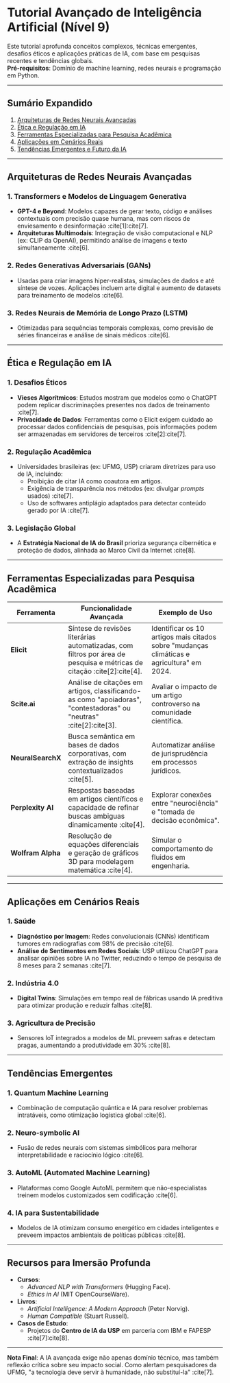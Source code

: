 # Tutorial Avançado de Inteligência Artificial (Nível 9)

Este tutorial aprofunda conceitos complexos, técnicas emergentes, desafios éticos e aplicações práticas de IA, com base em pesquisas recentes e tendências globais.  
**Pré-requisitos**: Domínio de machine learning, redes neurais e programação em Python.

---

## Sumário Expandido
1. [Arquiteturas de Redes Neurais Avançadas](#arquiteturas-de-redes-neurais-avançadas)
2. [Ética e Regulação em IA](#ética-e-regulação-em-ia)
3. [Ferramentas Especializadas para Pesquisa Acadêmica](#ferramentas-especializadas)
4. [Aplicações em Cenários Reais](#aplicações-em-cenários-reais)
5. [Tendências Emergentes e Futuro da IA](#tendências-emergentes)

---

## Arquiteturas de Redes Neurais Avançadas

### 1. **Transformers e Modelos de Linguagem Generativa**
- **GPT-4 e Beyond**: Modelos capazes de gerar texto, código e análises contextuais com precisão quase humana, mas com riscos de enviesamento e desinformação :cite[1]:cite[7].
- **Arquiteturas Multimodais**: Integração de visão computacional e NLP (ex: CLIP da OpenAI), permitindo análise de imagens e texto simultaneamente :cite[6].

### 2. **Redes Generativas Adversariais (GANs)**
- Usadas para criar imagens hiper-realistas, simulações de dados e até síntese de vozes. Aplicações incluem arte digital e aumento de datasets para treinamento de modelos :cite[6].

### 3. **Redes Neurais de Memória de Longo Prazo (LSTM)**
- Otimizadas para sequências temporais complexas, como previsão de séries financeiras e análise de sinais médicos :cite[6].

---

## Ética e Regulação em IA

### 1. **Desafios Éticos**
- **Vieses Algorítmicos**: Estudos mostram que modelos como o ChatGPT podem replicar discriminações presentes nos dados de treinamento :cite[7].
- **Privacidade de Dados**: Ferramentas como o Elicit exigem cuidado ao processar dados confidenciais de pesquisas, pois informações podem ser armazenadas em servidores de terceiros :cite[2]:cite[7].

### 2. **Regulação Acadêmica**
- Universidades brasileiras (ex: UFMG, USP) criaram diretrizes para uso de IA, incluindo:
  - Proibição de citar IA como coautora em artigos.
  - Exigência de transparência nos métodos (ex: divulgar *prompts* usados) :cite[7].
  - Uso de softwares antiplágio adaptados para detectar conteúdo gerado por IA :cite[7].

### 3. **Legislação Global**
- A **Estratégia Nacional de IA do Brasil** prioriza segurança cibernética e proteção de dados, alinhada ao Marco Civil da Internet :cite[8].

---

## Ferramentas Especializadas para Pesquisa Acadêmica

| Ferramenta | Funcionalidade Avançada | Exemplo de Uso |
|------------|-------------------------|----------------|
| **Elicit** | Síntese de revisões literárias automatizadas, com filtros por área de pesquisa e métricas de citação :cite[2]:cite[4]. | Identificar os 10 artigos mais citados sobre "mudanças climáticas e agricultura" em 2024. |
| **Scite.ai** | Análise de citações em artigos, classificando-as como "apoiadoras", "contestadoras" ou "neutras" :cite[2]:cite[3]. | Avaliar o impacto de um artigo controverso na comunidade científica. |
| **NeuralSearchX** | Busca semântica em bases de dados corporativas, com extração de insights contextualizados :cite[5]. | Automatizar análise de jurisprudência em processos jurídicos. |
| **Perplexity AI** | Respostas baseadas em artigos científicos e capacidade de refinar buscas ambiguas dinamicamente :cite[4]. | Explorar conexões entre "neurociência" e "tomada de decisão econômica". |
| **Wolfram Alpha** | Resolução de equações diferenciais e geração de gráficos 3D para modelagem matemática :cite[4]. | Simular o comportamento de fluidos em engenharia. |

---

## Aplicações em Cenários Reais

### 1. **Saúde**
- **Diagnóstico por Imagem**: Redes convolucionais (CNNs) identificam tumores em radiografias com 98% de precisão :cite[6].
- **Análise de Sentimentos em Redes Sociais**: USP utilizou ChatGPT para analisar opiniões sobre IA no Twitter, reduzindo o tempo de pesquisa de 8 meses para 2 semanas :cite[7].

### 2. **Indústria 4.0**
- **Digital Twins**: Simulações em tempo real de fábricas usando IA preditiva para otimizar produção e reduzir falhas :cite[8].

### 3. **Agricultura de Precisão**
- Sensores IoT integrados a modelos de ML preveem safras e detectam pragas, aumentando a produtividade em 30% :cite[8].

---

## Tendências Emergentes

### 1. **Quantum Machine Learning**
- Combinação de computação quântica e IA para resolver problemas intratáveis, como otimização logística global :cite[6].

### 2. **Neuro-symbolic AI**
- Fusão de redes neurais com sistemas simbólicos para melhorar interpretabilidade e raciocínio lógico :cite[6].

### 3. **AutoML (Automated Machine Learning)**
- Plataformas como Google AutoML permitem que não-especialistas treinem modelos customizados sem codificação :cite[6].

### 4. **IA para Sustentabilidade**
- Modelos de IA otimizam consumo energético em cidades inteligentes e preveem impactos ambientais de políticas públicas :cite[8].

---

## Recursos para Imersão Profunda
- **Cursos**: 
  - *Advanced NLP with Transformers* (Hugging Face).
  - *Ethics in AI* (MIT OpenCourseWare).
- **Livros**: 
  - *Artificial Intelligence: A Modern Approach* (Peter Norvig).
  - *Human Compatible* (Stuart Russell).
- **Casos de Estudo**: 
  - Projetos do **Centro de IA da USP** em parceria com IBM e FAPESP :cite[7]:cite[8].

---

**Nota Final**: A IA avançada exige não apenas domínio técnico, mas também reflexão crítica sobre seu impacto social. Como alertam pesquisadores da UFMG, "a tecnologia deve servir à humanidade, não substituí-la" :cite[7].
